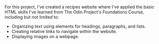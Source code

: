 For this project, I've created a recipes website where I've applied the basic HTML skills I've learned from The Odin Project's Foundations Course, including but not limited to:
- Organizing text using elements for headings, paragraphs, and lists.
- Creating relative links to navigate within the website.
- Displaying images on a webpage. 